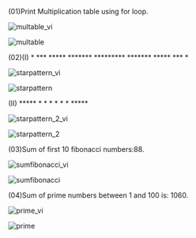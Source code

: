 (01)Print Multiplication table using for loop.

![multable_vi](https://github.com/user-attachments/assets/b600e1c9-770f-4279-bd5a-d426ad258e1d)

![multable](https://github.com/user-attachments/assets/eacfc500-eff0-489b-82fd-afa226c7de01)

(02)(I)
        *
       *** 
      *****
     *******
    *********
     *******
      *****
       ***
        *

![starpattern_vi](https://github.com/user-attachments/assets/3d0d7cdb-b018-4be7-a001-960162d98282)

![starpattern](https://github.com/user-attachments/assets/9a9c2700-a9fa-43ac-839e-b7a48e161c86)


(II)
      *****
      *   *
      *   *
      *   *
      *****

![starpattern_2_vi](https://github.com/user-attachments/assets/6e6b55e4-2173-421f-9b8e-11e6e4e4d711)

![starpattern_2](https://github.com/user-attachments/assets/c86d2724-bfeb-420d-ab76-98f80619a038)


(03)Sum of first 10 fibonacci numbers:88.

![sumfibonacci_vi](https://github.com/user-attachments/assets/1fd0d4a2-b8bc-4a55-80d6-49a7769ce29d)

![sumfibonacci](https://github.com/user-attachments/assets/5895ac98-c31e-41cb-9819-2a32bed0b741)


(04)Sum of prime numbers between 1 and 100 is: 1060.

![prime_vi](https://github.com/user-attachments/assets/cdf6d3b3-a553-4c7d-9f77-58a318162d00)

![prime](https://github.com/user-attachments/assets/a272d551-636a-4229-95b5-2445b3d0d7ad)



